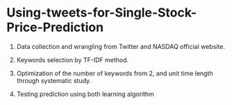 # Using-tweets-for-Single-Stock-Price-Prediction

1. Data collection and wrangling from Twitter and NASDAQ official website.

2. Keywords selection by TF-IDF method.

3. Optimization of the number of keywords from 2, and unit time length through systematic study.

4. Testing prediction using both learning algorithm
